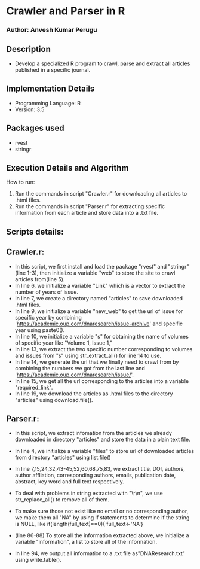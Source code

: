 # Crawler and Parser in R

### Author: Anvesh Kumar Perugu

## Description

* Develop a specialized R program to crawl, parse and extract all articles published in a specific journal.

## Implementation Details

* Programming Language: R
* Version: 3.5

## Packages used

* rvest
* stringr

## Execution Details and Algorithm

How to run:
1. Run the commands in script "Crawler.r" for downloading all articles to .html files.
2. Run the commands in script "Parser.r" for extracting specific information from each article and store data into a .txt file.

## Scripts details:

## Crawler.r:

* In this script, we first install and load the package "rvest" and "stringr"(line 1-3), then initialize a variable "web" to store the site to crawl articles from(line 5).
* In line 6, we initialize a variable "Link" which is a vector to extract the number of years of issue.
* In line 7, we create a directory named "articles" to save downloaded .html files.
* In line 9, we initialize a variable "new_web" to get the url of issue for specific year by combining 'https://academic.oup.com/dnaresearch/issue-archive' and specific year using paste0().
* In line 10, we initialize a variable "s" for obtaining the name of volumes of specific year like "Volume 1, Issue 1,"
* In line 13, we extract the two specific number corresponding to volumes and issues from "s" using str_extract_all() for line 14 to use.
* In line 14, we generate the url that we finally need to crawl from by combining the numbers we got from the last line and 'https://academic.oup.com/dnaresearch/issue/'.
* In line 15, we get all the url corresponding to the articles into a variable "required_link".
* In line 19, we download the articles as .html files to the directory "articles" using download.file().

## Parser.r:

* In this script, we extract infomation from the articles we already downloaded in directory "articles" and store the data in a plain text file.
* In line 4, we initialize a variable "files" to store url of downloaded articles from directory "articles" using list.file()
* In line 7,15,24,32,43-45,52,60,68,75,83, we extract title, DOI, authors, author affliation, corresponding authors, emails, publication date, abstract, key word and full text respectively.
* To deal with problems in string extracted with "\r\n", we use str_replace_all() to remove all of them.
* To make sure those not exist like no email or no corresponding author, we make them all "NA" by using if statements to determine if the string is NULL, like  if(length(full_text)==0){
    full_text<-'NA'}

* (line 86-88)
   To store all the information extracted above, we initialize a variable "information", a list to store all of the information.
* In line 94, we output all information to a .txt file as"DNAResearch.txt" using write.table().



